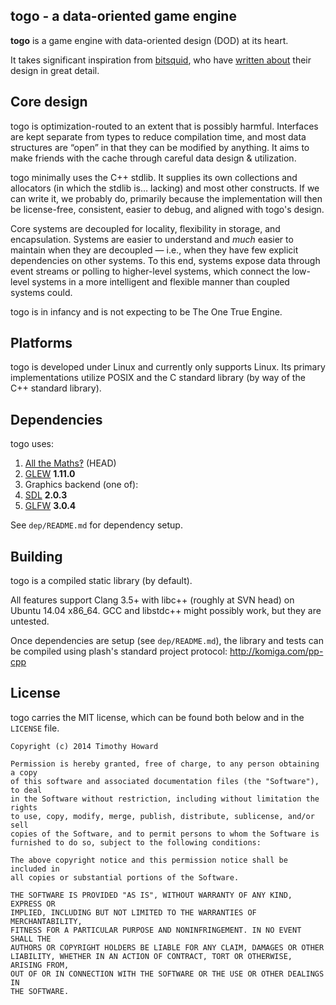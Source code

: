 
## togo - a data-oriented game engine

**togo** is a game engine with data-oriented design (DOD) at its heart.

It takes significant inspiration from [bitsquid](http://bitsquid.se), who
have [written about](http://bitsquid.blogspot.com) their design in great
detail.

## Core design

togo is optimization-routed to an extent that is possibly harmful.
Interfaces are kept separate from types to reduce compilation time, and most
data structures are “open” in that they can be modified by anything. It aims
to make friends with the cache through careful data design & utilization.

togo minimally uses the C++ stdlib. It supplies its own collections and
allocators (in which the stdlib is… lacking) and most other constructs.
If we can write it, we probably do, primarily because the implementation will
then be license-free, consistent, easier to debug, and aligned with togo's
design.

Core systems are decoupled for locality, flexibility in storage, and
encapsulation. Systems are easier to understand and *much* easier to maintain
when they are decoupled — i.e., when they have few explicit dependencies on
other systems. To this end, systems expose data through event streams or
polling to higher-level systems, which connect the low-level systems in a more
intelligent and flexible manner than coupled systems could.

togo is in infancy and is not expecting to be The One True Engine.

## Platforms

togo is developed under Linux and currently only supports Linux. Its primary
implementations utilize POSIX and the C standard library (by way of the C++
standard library).

## Dependencies

togo uses:

1. [All the Maths‽](https://github.com/komiga/am) (HEAD)
2. [GLEW](http://glew.sourceforge.net/index.html) **1.11.0**
3. Graphics backend (one of):
  1. [SDL](http://libsdl.org/download-2.0.php) **2.0.3**
  2. [GLFW](http://www.glfw.org/download.html) **3.0.4**

See `dep/README.md` for dependency setup.

## Building

togo is a compiled static library (by default).

All features support Clang 3.5+ with libc++ (roughly at SVN head) on
Ubuntu 14.04 x86_64. GCC and libstdc++ might possibly work, but they
are untested.

Once dependencies are setup (see `dep/README.md`), the library and tests can be
compiled using plash's standard project protocol: http://komiga.com/pp-cpp

## License

togo carries the MIT license, which can be found both below and in the
`LICENSE` file.

```
Copyright (c) 2014 Timothy Howard

Permission is hereby granted, free of charge, to any person obtaining a copy
of this software and associated documentation files (the "Software"), to deal
in the Software without restriction, including without limitation the rights
to use, copy, modify, merge, publish, distribute, sublicense, and/or sell
copies of the Software, and to permit persons to whom the Software is
furnished to do so, subject to the following conditions:

The above copyright notice and this permission notice shall be included in
all copies or substantial portions of the Software.

THE SOFTWARE IS PROVIDED "AS IS", WITHOUT WARRANTY OF ANY KIND, EXPRESS OR
IMPLIED, INCLUDING BUT NOT LIMITED TO THE WARRANTIES OF MERCHANTABILITY,
FITNESS FOR A PARTICULAR PURPOSE AND NONINFRINGEMENT. IN NO EVENT SHALL THE
AUTHORS OR COPYRIGHT HOLDERS BE LIABLE FOR ANY CLAIM, DAMAGES OR OTHER
LIABILITY, WHETHER IN AN ACTION OF CONTRACT, TORT OR OTHERWISE, ARISING FROM,
OUT OF OR IN CONNECTION WITH THE SOFTWARE OR THE USE OR OTHER DEALINGS IN
THE SOFTWARE.
```
